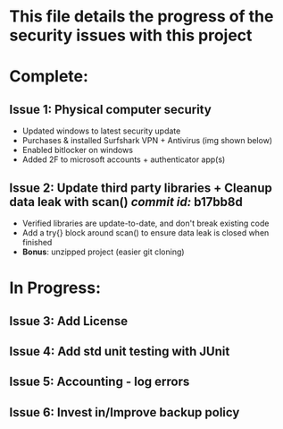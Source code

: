 # This file details the progress of the security issues with this project

# Complete:
## Issue 1: Physical computer security
  - Updated windows to latest security update
  - Purchases & installed Surfshark VPN + Antivirus (img shown below)
  - Enabled bitlocker on windows
  - Added 2F to microsoft accounts + authenticator app(s)


## Issue 2: Update third party libraries + Cleanup data leak with scan()     _commit id:_ b17bb8d
  - Verified libraries are update-to-date, and don't break existing code
  - Add a try{} block around scan() to ensure data leak is closed when finished
  - **Bonus**: unzipped project (easier git cloning)


# In Progress:

## Issue 3: Add License
## Issue 4: Add std unit testing with JUnit
## Issue 5: Accounting - log errors
## Issue 6: Invest in/Improve backup policy
